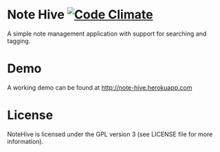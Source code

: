 # Note Hive [![Code Climate](https://codeclimate.com/github/zaid/note_hive.png)](https://codeclimate.com/github/zaid/note_hive)
A simple note management application with support for searching and tagging.

# Demo
A working demo can be found at http://note-hive.herokuapp.com

# License
NoteHive is licensed under the GPL version 3 (see LICENSE file for more information).
